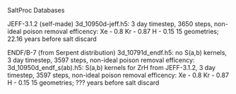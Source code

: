SaltProc Databases

JEFF-3.1.2 (self-made)
3d_10950d-jeff.h5: 3 day timestep, 3650 steps, non-ideal poison removal efficency:
Xe - 0.8
Kr - 0.87
H - 0.15
15 geometries; 22.16 years before salt discard

ENDF/B-7 (from Serpent distribution)
3d_10791d_endf.h5: no S(a,b) kernels, 3 day timestep, 3597 steps, non-ideal poison removal efficency:
3d_10950d_endf_s(ab).h5: S(a,b) kernels for ZrH from JEFF-3.1.2, 3 day timestep, 3597 steps, non-ideal poison removal efficency:
Xe - 0.8
Kr - 0.87
H - 0.15
15 geometries; ??? years before salt discard
